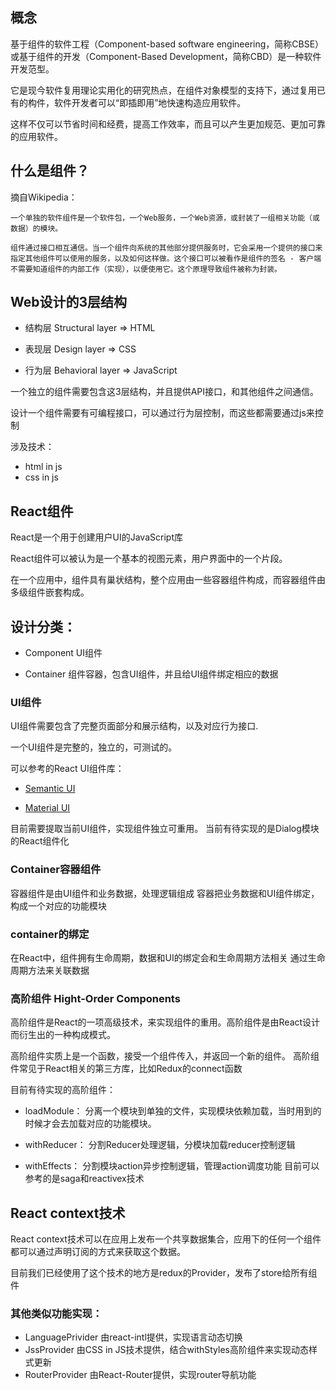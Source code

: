 ## 概念

  基于组件的软件工程（Component-based software engineering，简称CBSE）或基于组件的开发（Component-Based Development，简称CBD）是一种软件开发范型。

  它是现今软件复用理论实用化的研究热点，在组件对象模型的支持下，通过复用已有的构件，软件开发者可以“即插即用”地快速构造应用软件。

  这样不仅可以节省时间和经费，提高工作效率，而且可以产生更加规范、更加可靠的应用软件。


## 什么是组件？

摘自Wikipedia：

    一个单独的软件组件是一个软件包，一个Web服务，一个Web资源，或封装了一组相关功能（或数据）的模块。

    组件通过接口相互通信。当一个组件向系统的其他部分提供服务时，它会采用一个提供的接口来指定其他组件可以使用的服务，以及如何这样做。这个接口可以被看作是组件的签名 - 客户端不需要知道组件的内部工作（实现），以便使用它。这个原理导致组件被称为封装。

## Web设计的3层结构

- 结构层 Structural layer => HTML

- 表现层 Design layer => CSS

- 行为层 Behavioral layer => JavaScript

一个独立的组件需要包含这3层结构，并且提供API接口，和其他组件之间通信。

设计一个组件需要有可编程接口，可以通过行为层控制，而这些都需要通过js来控制

涉及技术：
- html in js
- css in js

## React组件

  React是一个用于创建用户UI的JavaScript库

  React组件可以被认为是一个基本的视图元素，用户界面中的一个片段。

  在一个应用中，组件具有巢状结构，整个应用由一些容器组件构成，而容器组件由多级组件嵌套构成。

## 设计分类：

  * Component UI组件

  * Container 组件容器，包含UI组件，并且给UI组件绑定相应的数据

### UI组件

UI组件需要包含了完整页面部分和展示结构，以及对应行为接口.

一个UI组件是完整的，独立的，可测试的。


可以参考的React UI组件库：

* [Semantic UI](https://react.semantic-ui.com/introduction)

* [Material UI](https://material-ui-next.com/getting-started/installation/)


目前需要提取当前UI组件，实现组件独立可重用。
当前有待实现的是Dialog模块的React组件化

### Container容器组件

容器组件是由UI组件和业务数据，处理逻辑组成
容器把业务数据和UI组件绑定，构成一个对应的功能模块

### container的绑定

在React中，组件拥有生命周期，数据和UI的绑定会和生命周期方法相关
通过生命周期方法来关联数据

### 高阶组件 Hight-Order Components

高阶组件是React的一项高级技术，来实现组件的重用。高阶组件是由React设计而衍生出的一种构成模式。

高阶组件实质上是一个函数，接受一个组件传入，并返回一个新的组件。
高阶组件常见于React相关的第三方库，比如Redux的connect函数

目前有待实现的高阶组件：
* loadModule：
分离一个模块到单独的文件，实现模块依赖加载，当时用到的时候才会去加载对应的功能模块。

* withReducer：
分割Reducer处理逻辑，分模块加载reducer控制逻辑

* withEffects：
分割模块action异步控制逻辑，管理action调度功能
目前可以参考的是saga和reactivex技术

## React context技术

React context技术可以在应用上发布一个共享数据集合，应用下的任何一个组件都可以通过声明订阅的方式来获取这个数据。

目前我们已经使用了这个技术的地方是redux的Provider，发布了store给所有组件

### 其他类似功能实现：

* LanguagePrivider 由react-intl提供，实现语言动态切换
* JssProvider 由CSS in JS技术提供，结合withStyles高阶组件来实现动态样式更新
* RouterProvider 由React-Router提供，实现router导航功能
